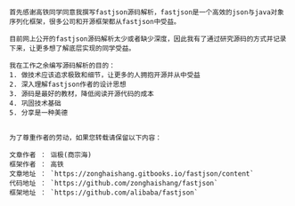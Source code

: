 # 

```
首先感谢高铁同学同意我撰写fastjson源码解析，fastjson是一个高效的json与java对象序列化框架，很多公司和开源框架都从fastjson中受益。
```

    目前网上公开的fastjson源码解析太少或者缺少深度，因此我有了通过研究源码的方式并记录下来，让更多想了解底层实现的同学受益。

    我在工作之余编写源码解析的目的：
    1. 做技术应该追求极致和细节，让更多的人拥抱开源并从中受益
    2. 深入理解fastjson作者的设计思想
    3. 源码是最好的教材，降低阅读开源代码的成本
    4. 巩固技术基础
    5. 分享是一种美德


    为了尊重作者的劳动，如果您转载请保留以下内容：

    文章作者 ： 诣极(商宗海)
    框架作者 ： 高铁
    文章地址 ： `https://zonghaishang.gitbooks.io/fastjson/content`
    代码地址 ： `https://github.com/zonghaishang/fastjson`
    框架地址 ： `https://github.com/alibaba/fastjson`



